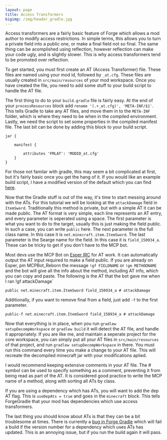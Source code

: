 ```yaml
---
layout: page
title: Access Transformers
bigimg: /img/header_gradle.jpg
---
```


Access transformers are a fairly basic feature of Forge which allows a mod author to modify access restrictions. In simple terms, this allows you to turn a private field into a public one, or make a final field not so final. The same thing can be acomplished using reflection, however reflection can make your code ugly, and is slightly slower. This is why access transformers tend to be promoted over reflection.

To get started, you must first create an AT (Access Transformer) file. These files are named using your mod id, followed by `_at.cfg`. These files are usually created in `src/main/resources` of your mod workspace. Once you have created the file, you need to add some stuff to your build script to handle the AT file. 

The first thing to do to your `build.gradle` file is fairly easy. At the end of your `processResources` block add `rename '(.+_at.cfg)', 'META-INF/$1'`. This tells Gradle to take any AT files, and move them in to the `META-INF` folder, which is where they need to be when in the compiled environment. Lastly, we need the script to set some properties in the compiled manifest file. The last bit can be done by adding this block to your build script.

```
jar {

	manifest {
	
	    attributes 'FMLAT': 'MODID_at.cfg'
	}
}
```

For those not familar with gradle, this may seem a bit complicated at first, but it's fairly basic once you get the hang of it. If you would like an example build script, I have a modified version of the default which you can find [here](https://gist.githubusercontent.com/darkhax/e0db68585c6f72de23939e8bf69caa99/raw/8734e3c08ad7360b5011193f659aa9f3e63caff2/build.gradle).

Now that the Gradle stuff is out of the way, it's time to start messing around with the ATs. For this tutorial we will be looking at the `attackDamage` field in `ItemSword`. Traditionally this method is private, but with a simple AT it can be made public. The AT format is very simple, each line represents an AT entry, and every parameter is seperated using a space. The first parameter is what you want to do to the target, usually this is just making the field public. In such a case, you can write `public` here. The next parameter is the full class name. In this case it is `net.minecraft.item.ItemSword`. The last parameter is the Searge name for the field. In this case it is `field_150934_a`. These can be tricky to get if you don't have to the MCP bot. 

Most devs use the MCP Bot on [Esper IRC](https://esper.net/) for AT work. It can automatically output the AT input required to make a field public. If you are already on Esper, pm MCPBot_Reborn the message `!gf FIELDNAME` or `!gm METHODNAME` and the bot will give all the info about the method, including AT info, which you can copy and paste. The following is the AT that the bot gave me when I ran !gf attackDamage`

```
public net.minecraft.item.ItemSword field_150934_a # attackDamage
```

Additionally, if you want to remove final from a field, just add `-f` to the first parameter. 

```
public-f net.minecraft.item.ItemSword field_150934_a # attackDamage
```

Now that everything is in place, when you run `gradlew setupDecompWorkspace` or `gradlew build` it will detect the AT file, and handle it appropriately. If you are like me, and maintain a seperate project for the core workspace, you can simply put all your AT files in `src/main/resources` of that project, and run `gradlew setupDecompWorkspace` in there. You must run this command every time you make a change to your AT file. This will recreate the decompiled minecraft jar with your modifications aplied. 

I would recommend keeping extensive comments in your AT file. The # symbol can be used to specify something as a comment, preventing it from being read as part of the AT. It is considered good practice to write the MCP name of a method, along with sorting all ATs by class. 

If you are using a dependency which has ATs, you will want to add the dep AT flag. This is `useDepAts = true` and goes in the `minecraft` block. This tells ForgeGradle that your mod has dependencies which use access transformers.

The last thing you should know about ATs is that they can be a bit troublesome at times. There is currently a [bug in Forge Gradle](https://github.com/MinecraftForge/ForgeGradle/issues/312) which will fail a build if the version number for a dependency which uses ATs has updated. This is an annoying issue, but if you run the build again it will pass. 
